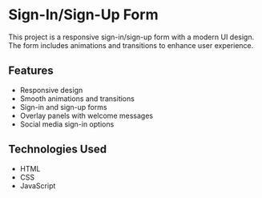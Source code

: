 # Sign-In/Sign-Up Form

This project is a responsive sign-in/sign-up form with a modern UI design. The form includes animations and transitions to enhance user experience.

## Features

- Responsive design
- Smooth animations and transitions
- Sign-in and sign-up forms
- Overlay panels with welcome messages
- Social media sign-in options

## Technologies Used

- HTML
- CSS
- JavaScript
